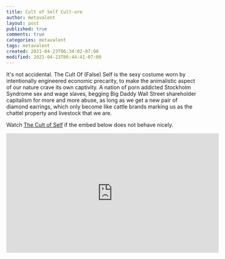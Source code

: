 ```yaml
---
title: Cult of Self Cult-ure
author: metavalent
layout: post
published: true
comments: true
categories: metavalent
tags: metavalent
created: 2021-04-23T06:34:02-07:00
modified: 2021-04-23T06:44:41-07:00
---
```


It's not accidental. The Cult Of (False) Self is the sexy costume worn by intentionally engineered economic precarity, to make the animalistic aspect of our nature crave its own captivity. A nation of porn addicted Stockholm Syndrome sex and wage slaves, begging Big Daddy Wall Street shareholder capitalism for more and more abuse, as long as we get a new pair of diamond earrings, which only become like cattle brands marking us as the chattel property and livestock that we are.

Watch [The Cult of Self](https://youtu.be/QZIVQ8ExqEY) if the embed below does not behave nicely. 

<div class="embed-container"><iframe loading="lazy" width="560" height="315" src="https://www.youtube.com/embed/QZIVQ8ExqEY" title="YouTube video player" frameborder="0" allow="accelerometer; autoplay; clipboard-write; encrypted-media; gyroscope; picture-in-picture" allowfullscreen></iframe></div>

